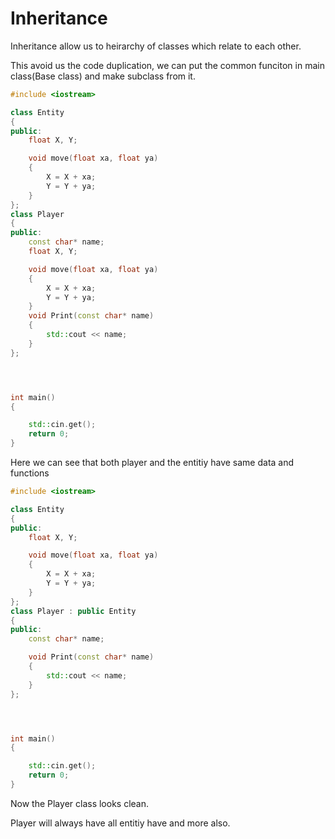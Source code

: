 # Inheritance

Inheritance allow us to heirarchy of classes which relate to each other.

This avoid us the code duplication, we can put the common funciton in main class(Base class) and make subclass from it.

```c++
#include <iostream>

class Entity
{
public:
    float X, Y;

    void move(float xa, float ya)
    {
        X = X + xa;
        Y = Y + ya;
    }
};
class Player
{
public:
    const char* name;
    float X, Y;

    void move(float xa, float ya)
    {
        X = X + xa;
        Y = Y + ya;
    }
    void Print(const char* name)
    {
        std::cout << name;
    }
};




int main()
{

    std::cin.get();
    return 0;
}
```

Here we can see that both player and the entitiy have same data and functions

```c++
#include <iostream>

class Entity
{
public:
    float X, Y;

    void move(float xa, float ya)
    {
        X = X + xa;
        Y = Y + ya;
    }
};
class Player : public Entity
{
public:
    const char* name;

    void Print(const char* name)
    {
        std::cout << name;
    }
};




int main()
{

    std::cin.get();
    return 0;
}
```

Now the Player class looks clean.

Player will always have all entitiy have and more also.
